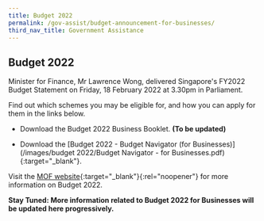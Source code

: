 ```yaml
---
title: Budget 2022
permalink: /gov-assist/budget-announcement-for-businesses/
third_nav_title: Government Assistance
---
```


## Budget 2022

Minister for Finance, Mr Lawrence Wong, delivered Singapore's FY2022 Budget Statement on Friday, 18 February 2022 at 3.30pm in Parliament.

Find out which schemes you may be eligible for, and how you can apply for them in the links below.

- Download the Budget 2022 Business Booklet. <b>(To be updated)</b>

- Download the [Budget 2022 - Budget Navigator (for Businesses)](/images/budget 2022/Budget Navigator - for Businesses.pdf){:target="_blank"}.

Visit the [MOF website](https://www.mof.gov.sg/){:target="_blank"}{:rel="noopener"} for more information on Budget 2022.

<b>Stay Tuned: More information related to Budget 2022 for Businesses will be updated here progressively.</b>


<script src="/jquery/jquery.min.js"></script>
<script src="/jquery/bp-menu-new-tab.js"></script>
